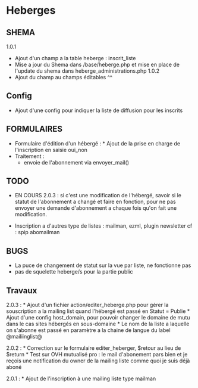 # Heberges

## SHEMA

1.0.1
*   Ajout d'un champ a la table heberge : inscrit_liste
*   Mise a jour du Shema dans /base/heberge.php et mise en place de l'update du shema dans heberge_administrations.php
1.0.2
*   Ajout du champ au champs éditables ^^

## Config

*   Ajout d'une config pour indiquer la liste de diffusion pour les inscrits

## FORMULAIRES

*   Formulaire d'édition d'un hébergé :
    	*   Ajout de la prise en charge de l'inscription en saisie oui_non
*   Traitement :
	*  envoie de l'abonnement via envoyer_mail()

## TODO

-   EN COURS 2.0.3 : si c'est une modification de l'hébergé, savoir si le statut de l'abonnement a changé et faire en fonction,
    pour ne pas envoyer une demande d'abonnement a chaque fois qu'on fait une modification.

    
-   Inscription a d'autres type de listes : mailman, ezml, plugin newsletter
    cf : spip abomailman



## BUGS

- La puce de changement de statut sur la vue par liste, ne fonctionne pas
- pas de squelette heberge/s pour la partie public 

## Travaux

2.0.3
:   *   Ajout d'un fichier action/editer_heberge.php pour gérer la souscription a la mailing list quand l'hébergé est passé en Statut = Publie
    *   Ajout d'une config host_domain, pour pouvoir changer le domaine de mutu dans le cas sites hébergés en sous-domaine
    *   Le nom de la liste a laquelle on s'abonne est passé en paramètre a la chaine de langue du label @mailiinglist@
    

2.0.2
:   *   Correction sur le formulaire editer_heberger, $retour au lieu de $return
    *   Test sur OVH mutualisé pro : le mail d'abonement pars bien et je reçois une notification du owner de la mailing liste comme quoi je suis déjà aboné

2.0.1
:   *   Ajout de l'inscription à une mailing liste type mailman